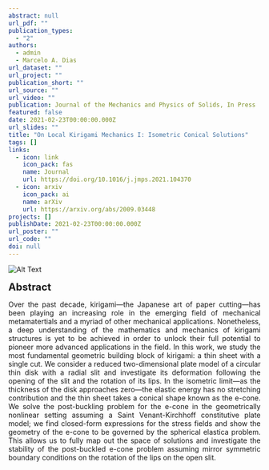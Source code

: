 ```yaml
---
abstract: null
url_pdf: ""
publication_types:
  - "2"
authors:
  - admin
  - Marcelo A. Dias
url_dataset: ""
url_project: ""
publication_short: ""
url_source: ""
url_video: ""
publication: Journal of the Mechanics and Physics of Solids, In Press
featured: false
date: 2021-02-23T00:00:00.000Z
url_slides: ""
title: "On Local Kirigami Mechanics I: Isometric Conical Solutions"
tags: []
links:
  - icon: link
    icon_pack: fas
    name: Journal
    url: https://doi.org/10.1016/j.jmps.2021.104370
  - icon: arxiv
    icon_pack: ai
    name: arXiv
    url: https://arxiv.org/abs/2009.03448
projects: []
publishDate: 2021-02-23T00:00:00.000Z
url_poster: ""
url_code: ""
doi: null
---
```

![Alt Text](mov.gif)

<big><big>**Abstract**</big></big>
<div style="text-align: justify">Over the past decade, kirigami—the
  Japanese art of paper cutting—has been playing an increasing role in the
  emerging field of mechanical metamatertials and a myriad of other mechanical
  applications. Nonetheless, a deep understanding of the mathematics and
  mechanics of kirigami structures is yet to be achieved in order to unlock
  their full potential to pioneer more advanced applications in the field. In
  this work, we study the most fundamental geometric building block of kirigami:
  a thin sheet with a single cut. We consider a reduced two-dimensional plate
  model of a circular thin disk with a radial slit and investigate its
  deformation following the opening of the slit and the rotation of its lips. In
  the isometric limit—as the thickness of the disk approaches zero—the elastic
  energy has no stretching contribution and the thin sheet takes a conical shape
  known as the e-cone. We solve the post-buckling problem for the e-cone in the
  geometrically nonlinear setting assuming a Saint Venant-Kirchhoff constitutive
  plate model; we find closed-form expressions for the stress fields and show
  the geometry of the e-cone to be governed by the spherical elastica problem.
  This allows us to fully map out the space of solutions and investigate the
  stability of the post-buckled e-cone problem assuming mirror symmetric
  boundary conditions on the rotation of the lips on the open slit.</div>